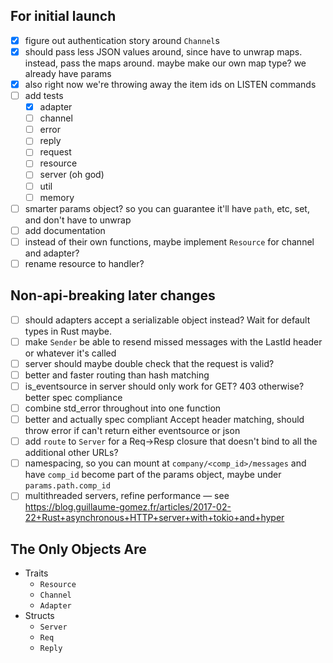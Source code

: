 ## For initial launch

- [x] figure out authentication story around `Channel`s
- [x] should pass less JSON values around, since have to unwrap maps. instead, pass the maps around. maybe make our own map type? we already have params
- [x] also right now we're throwing away the item ids on LISTEN commands
- [ ] add tests
  - [x] adapter
  - [ ] channel
  - [ ] error
  - [ ] reply
  - [ ] request
  - [ ] resource
  - [ ] server (oh god)
  - [ ] util
  - [ ] memory
- [ ] smarter params object? so you can guarantee it'll have `path`, etc, set, and don't have to unwrap
- [ ] add documentation
- [ ] instead of their own functions, maybe implement `Resource` for channel and adapter?
- [ ] rename resource to handler?

## Non-api-breaking later changes
- [ ] should adapters accept a serializable object instead? Wait for default types in Rust maybe.
- [ ] make `Sender` be able to resend missed messages with the LastId header or whatever it's called
- [ ] server should maybe double check that the request is valid?
- [ ] better and faster routing than hash matching
- [ ] is_eventsource in server should only work for GET? 403 otherwise? better spec compliance
- [ ] combine std_error throughout into one function
- [ ] better and actually spec compliant Accept header matching, should throw error if can't return either eventsource or json
- [ ] add `route` to `Server` for a Req->Resp closure that doesn't bind to all the additional other URLs?
- [ ] namespacing, so you can mount at `company/<comp_id>/messages` and have `comp_id` become part of the params object, maybe under `params.path.comp_id`
- [ ] multithreaded servers, refine performance — see https://blog.guillaume-gomez.fr/articles/2017-02-22+Rust+asynchronous+HTTP+server+with+tokio+and+hyper

## The Only Objects Are

- Traits
  - `Resource`
  - `Channel`
  - `Adapter`
- Structs
  - `Server`
  - `Req`
  - `Reply`
